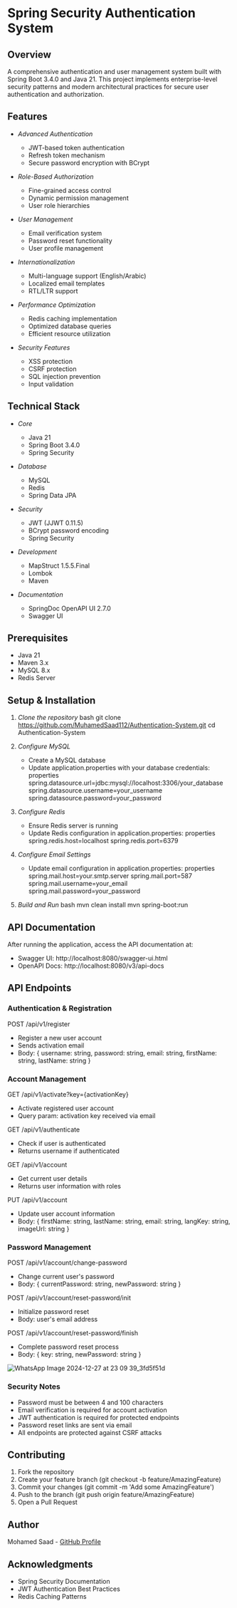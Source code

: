 # Spring Security Authentication System

## Overview
A comprehensive authentication and user management system built with Spring Boot 3.4.0 and Java 21. This project implements enterprise-level security patterns and modern architectural practices for secure user authentication and authorization.

## Features
- *Advanced Authentication*
  - JWT-based token authentication
  - Refresh token mechanism
  - Secure password encryption with BCrypt

- *Role-Based Authorization*
  - Fine-grained access control
  - Dynamic permission management
  - User role hierarchies

- *User Management*
  - Email verification system
  - Password reset functionality
  - User profile management

- *Internationalization*
  - Multi-language support (English/Arabic)
  - Localized email templates
  - RTL/LTR support

- *Performance Optimization*
  - Redis caching implementation
  - Optimized database queries
  - Efficient resource utilization

- *Security Features*
  - XSS protection
  - CSRF protection
  - SQL injection prevention
  - Input validation

## Technical Stack
- *Core*
  - Java 21
  - Spring Boot 3.4.0
  - Spring Security

- *Database*
  - MySQL
  - Redis
  - Spring Data JPA

- *Security*
  - JWT (JJWT 0.11.5)
  - BCrypt password encoding
  - Spring Security

- *Development*
  - MapStruct 1.5.5.Final
  - Lombok
  - Maven

- *Documentation*
  - SpringDoc OpenAPI UI 2.7.0
  - Swagger UI

## Prerequisites
- Java 21
- Maven 3.x
- MySQL 8.x
- Redis Server

## Setup & Installation

1. *Clone the repository*
   bash
   git clone https://github.com/MuhamedSaad112/Authentication-System.git
   cd Authentication-System
   

2. *Configure MySQL*
   - Create a MySQL database
   - Update application.properties with your database credentials:
     properties
     spring.datasource.url=jdbc:mysql://localhost:3306/your_database
     spring.datasource.username=your_username
     spring.datasource.password=your_password
     

3. *Configure Redis*
   - Ensure Redis server is running
   - Update Redis configuration in application.properties:
     properties
     spring.redis.host=localhost
     spring.redis.port=6379
     

4. *Configure Email Settings*
   - Update email configuration in application.properties:
     properties
     spring.mail.host=your.smtp.server
     spring.mail.port=587
     spring.mail.username=your_email
     spring.mail.password=your_password
     

5. *Build and Run*
   bash
   mvn clean install
   mvn spring-boot:run
   

## API Documentation
After running the application, access the API documentation at:
- Swagger UI: http://localhost:8080/swagger-ui.html
- OpenAPI Docs: http://localhost:8080/v3/api-docs

## API Endpoints

### Authentication & Registration

POST /api/v1/register
- Register a new user account
- Sends activation email
- Body: {
    username: string,
    password: string,
    email: string,
    firstName: string,
    lastName: string
}


### Account Management

GET /api/v1/activate?key={activationKey}
- Activate registered user account
- Query param: activation key received via email

GET /api/v1/authenticate
- Check if user is authenticated
- Returns username if authenticated

GET /api/v1/account
- Get current user details
- Returns user information with roles

PUT /api/v1/account
- Update user account information
- Body: {
    firstName: string,
    lastName: string,
    email: string,
    langKey: string,
    imageUrl: string
}


### Password Management

POST /api/v1/account/change-password
- Change current user's password
- Body: {
    currentPassword: string,
    newPassword: string
}

POST /api/v1/account/reset-password/init
- Initialize password reset
- Body: user's email address

POST /api/v1/account/reset-password/finish
- Complete password reset process
- Body: {
    key: string,
    newPassword: string
}


![WhatsApp Image 2024-12-27 at 23 09 39_3fd5f51d](https://github.com/user-attachments/assets/c66b2cca-18bc-40b6-9b0e-43a48c504593)


### Security Notes
- Password must be between 4 and 100 characters
- Email verification is required for account activation
- JWT authentication is required for protected endpoints
- Password reset links are sent via email
- All endpoints are protected against CSRF attacks


## Contributing
1. Fork the repository
2. Create your feature branch (git checkout -b feature/AmazingFeature)
3. Commit your changes (git commit -m 'Add some AmazingFeature')
4. Push to the branch (git push origin feature/AmazingFeature)
5. Open a Pull Request


## Author
Mohamed Saad - [GitHub Profile](https://github.com/MuhamedSaad112)

## Acknowledgments
- Spring Security Documentation
- JWT Authentication Best Practices
- Redis Caching Patterns
